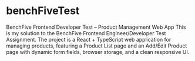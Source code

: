 # benchFiveTest
BenchFive Frontend Developer Test – Product Management Web App This is my solution to the BenchFive Frontend Engineer/Developer Test Assignment. The project is a React + TypeScript web application for managing products, featuring a Product List page and an Add/Edit Product page with dynamic form fields, browser storage, and a clean responsive UI.
